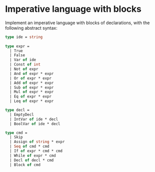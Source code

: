 # Imperative language with blocks

Implement an imperative language with blocks of declarations, with the following abstract syntax:
```ocaml
type ide = string
  
type expr =
  | True
  | False
  | Var of ide
  | Const of int     
  | Not of expr
  | And of expr * expr
  | Or of expr * expr
  | Add of expr * expr
  | Sub of expr * expr
  | Mul of expr * expr
  | Eq of expr * expr
  | Leq of expr * expr

type decl =
  | EmptyDecl
  | IntVar of ide * decl
  | BoolVar of ide * decl

type cmd =
  | Skip
  | Assign of string * expr
  | Seq of cmd * cmd
  | If of expr * cmd * cmd
  | While of expr * cmd
  | Decl of decl * cmd
  | Block of cmd
```
